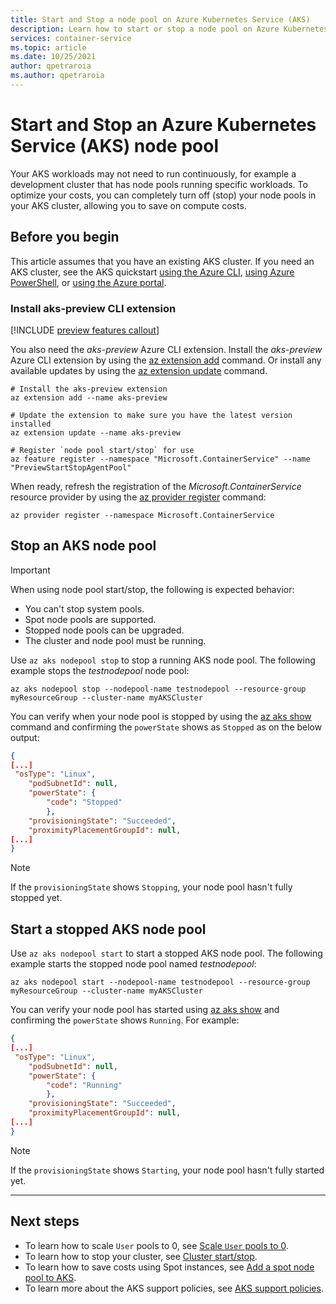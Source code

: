 ```yaml
---
title: Start and Stop a node pool on Azure Kubernetes Service (AKS)
description: Learn how to start or stop a node pool on Azure Kubernetes Service (AKS).
services: container-service
ms.topic: article
ms.date: 10/25/2021
author: qpetraroia
ms.author: qpetraroia
---
```


# Start and Stop an Azure Kubernetes Service (AKS) node pool

Your AKS workloads may not need to run continuously, for example a development cluster that has node pools running specific workloads. To optimize your costs, you can completely turn off (stop) your node pools in your AKS cluster, allowing you to save on compute costs.

## Before you begin

This article assumes that you have an existing AKS cluster. If you need an AKS cluster, see the AKS quickstart [using the Azure CLI][aks-quickstart-cli], [using Azure PowerShell][kubernetes-walkthrough-powershell], or [using the Azure portal][aks-quickstart-portal].

### Install aks-preview CLI extension

[!INCLUDE [preview features callout](./includes/preview/preview-callout.md)]

You also need the *aks-preview* Azure CLI extension. Install the *aks-preview* Azure CLI extension by using the [az extension add][az-extension-add] command. Or install any available updates by using the [az extension update][az-extension-update] command.

```azurecli-interactive
# Install the aks-preview extension
az extension add --name aks-preview

# Update the extension to make sure you have the latest version installed
az extension update --name aks-preview

# Register `node pool start/stop` for use
az feature register --namespace "Microsoft.ContainerService" --name "PreviewStartStopAgentPool"
```

When ready, refresh the registration of the *Microsoft.ContainerService* resource provider by using the [az provider register][az-provider-register] command:

```azurecli-interactive
az provider register --namespace Microsoft.ContainerService
```

## Stop an AKS node pool

> [!IMPORTANT]
> When using node pool start/stop, the following is expected behavior:
>
> * You can't stop system pools.
> * Spot node pools are supported.
> * Stopped node pools can be upgraded.
> * The cluster and node pool must be running.

Use `az aks nodepool stop` to stop a running AKS node pool. The following example stops the *testnodepool* node pool:

```azurecli-interactive
az aks nodepool stop --nodepool-name testnodepool --resource-group myResourceGroup --cluster-name myAKSCluster
```

You can verify when your node pool is stopped by using the [az aks show][az-aks-show] command and confirming the `powerState` shows as `Stopped` as on the below output:

```json
{
[...]
 "osType": "Linux",
    "podSubnetId": null,
    "powerState": {
        "code": "Stopped"
        },
    "provisioningState": "Succeeded",
    "proximityPlacementGroupId": null,
[...]
}
```

> [!NOTE]
> If the `provisioningState` shows `Stopping`, your node pool hasn't fully stopped yet.

## Start a stopped AKS node pool

Use `az aks nodepool start` to start a stopped AKS node pool. The following example starts the stopped node pool named *testnodepool*:

```azurecli-interactive
az aks nodepool start --nodepool-name testnodepool --resource-group myResourceGroup --cluster-name myAKSCluster
```

You can verify your node pool has started using [az aks show][az-aks-show] and confirming the `powerState` shows `Running`. For example:

```json
{
[...]
 "osType": "Linux",
    "podSubnetId": null,
    "powerState": {
        "code": "Running"
        },
    "provisioningState": "Succeeded",
    "proximityPlacementGroupId": null,
[...]
}
```

> [!NOTE]
> If the `provisioningState` shows `Starting`, your node pool hasn't fully started yet.

---

## Next steps

- To learn how to scale `User` pools to 0, see [Scale `User` pools to 0](scale-cluster.md#scale-user-node-pools-to-0).
- To learn how to stop your cluster, see [Cluster start/stop](start-stop-cluster.md).
- To learn how to save costs using Spot instances, see [Add a spot node pool to AKS](spot-node-pool.md).
- To learn more about the AKS support policies, see [AKS support policies](support-policies.md).

<!-- LINKS - external -->

<!-- LINKS - internal -->
[aks-quickstart-cli]: kubernetes-walkthrough.md
[aks-quickstart-portal]: kubernetes-walkthrough-portal.md
[install-azure-cli]: /cli/azure/install-azure-cli
[az-extension-add]: /cli/azure/extension#az_extension_add
[az-extension-update]: /cli/azure/extension#az_extension_update
[az-feature-register]: /cli/azure/feature#az_feature_register
[az-feature-list]: /cli/azure/feature#az_feature_list
[az-provider-register]: /cli/azure/provider#az_provider_register
[az-aks-show]: /cli/azure/aks#az_aks_show
[kubernetes-walkthrough-powershell]: kubernetes-walkthrough-powershell.md
[stop-azakscluster]: /powershell/module/az.aks/stop-azakscluster
[get-azakscluster]: /powershell/module/az.aks/get-azakscluster
[start-azakscluster]: /powershell/module/az.aks/start-azakscluster